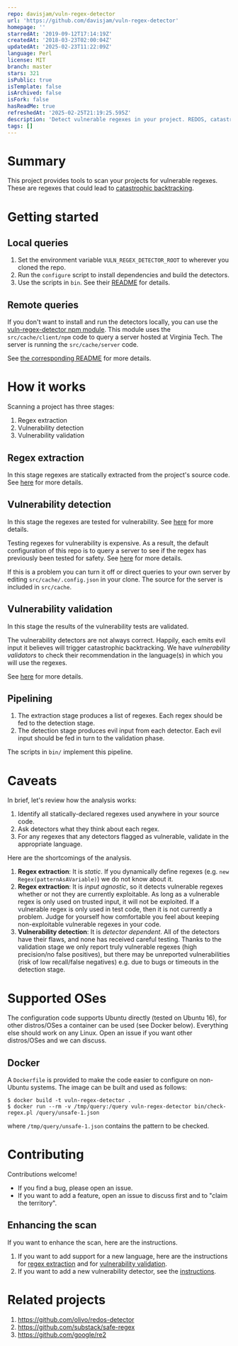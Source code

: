 ```yaml
---
repo: davisjam/vuln-regex-detector
url: 'https://github.com/davisjam/vuln-regex-detector'
homepage: ''
starredAt: '2019-09-12T17:14:19Z'
createdAt: '2018-03-23T02:00:04Z'
updatedAt: '2025-02-23T11:22:09Z'
language: Perl
license: MIT
branch: master
stars: 321
isPublic: true
isTemplate: false
isArchived: false
isFork: false
hasReadMe: true
refreshedAt: '2025-02-25T21:19:25.595Z'
description: 'Detect vulnerable regexes in your project. REDOS, catastrophic backtracking.'
tags: []
---
```


# Summary

This project provides tools to scan your projects for vulnerable regexes.
These are regexes that could lead to [catastrophic backtracking](https://www.regular-expressions.info/catastrophic.html).

# Getting started

## Local queries

1. Set the environment variable `VULN_REGEX_DETECTOR_ROOT` to wherever you cloned the repo.
2. Run the `configure` script to install dependencies and build the detectors.
3. Use the scripts in `bin`. See their [README](https://github.com/davisjam/vuln-regex-detector/blob/master/bin/README.md) for details.

## Remote queries

If you don't want to install and run the detectors locally, you can use the [vuln-regex-detector npm module](https://www.npmjs.com/package/vuln-regex-detector).
This module uses the `src/cache/client/npm` code to query a server hosted at Virginia Tech. The server is running the `src/cache/server` code.

See [the corresponding README](https://github.com/davisjam/vuln-regex-detector/tree/master/src/cache) for more details.

# How it works

Scanning a project has three stages:

1. Regex extraction
2. Vulnerability detection
3. Vulnerability validation

## Regex extraction

In this stage regexes are statically extracted from the project's source code.
See [here](https://github.com/davisjam/vuln-regex-detector/blob/master/src/extract/README.md) for more details.

## Vulnerability detection

In this stage the regexes are tested for vulnerability.
See [here](https://github.com/davisjam/vuln-regex-detector/blob/master/src/detect/README.md) for more details.

Testing regexes for vulnerability is expensive.
As a result, the default configuration of this repo is to query a server to see if the regex has previously been tested for safety.
See [here](https://github.com/davisjam/vuln-regex-detector/blob/master/src/cache/README.md) for more details.

If this is a problem you can turn it off or direct queries to your own server by editing `src/cache/.config.json` in your clone.
The source for the server is included in `src/cache`.

## Vulnerability validation

In this stage the results of the vulnerability tests are validated.

The vulnerability detectors are not always correct.
Happily, each emits evil input it believes will trigger catastrophic backtracking.
We have *vulnerability validators* to check their recommendation in the language(s) in which you will use the regexes.

See [here](https://github.com/davisjam/vuln-regex-detector/blob/master/src/validate/README.md) for more details.

## Pipelining

1. The extraction stage produces a list of regexes. Each regex should be fed to the detection stage.
2. The detection stage produces evil input from each detector. Each evil input should be fed in turn to the validation phase.

The scripts in `bin/` implement this pipeline.

# Caveats

In brief, let's review how the analysis works:

1. Identify all statically-declared regexes used anywhere in your source code.
2. Ask detectors what they think about each regex.
3. For any regexes that any detectors flagged as vulnerable, validate in the appropriate language.

Here are the shortcomings of the analysis.

1. **Regex extraction**: It is *static*. If you dynamically define regexes (e.g. `new Regex(patternAsAVariable)`) we do not know about it.
2. **Regex extraction**: It is *input agnostic*, so it detects vulnerable regexes whether or not they are currently exploitable. As long as a vulnerable regex is only used on trusted input, it will not be exploited. If a vulnerable regex is only used in test code, then it is not currently a problem. Judge for yourself how comfortable you feel about keeping non-exploitable vulnerable regexes in your code.
3. **Vulnerability detection**: It is *detector dependent*. All of the detectors have their flaws, and none has received careful testing. Thanks to the validation stage we only report truly vulnerable regexes (high precision/no false positives), but there may be unreported vulnerabilities (risk of low recall/false negatives) e.g. due to bugs or timeouts in the detection stage.

# Supported OSes

The configuration code supports Ubuntu directly (tested on Ubuntu 16), for other distros/OSes a container can be used (see Docker below).
Everything else should work on any Linux.
Open an issue if you want other distros/OSes and we can discuss.

## Docker

A `Dockerfile` is provided to make the code easier to configure on non-Ubuntu systems. The image can be built and used as follows:

```shell
$ docker build -t vuln-regex-detector .
$ docker run --rm -v /tmp/query:/query vuln-regex-detector bin/check-regex.pl /query/unsafe-1.json
```

where `/tmp/query/unsafe-1.json` contains the pattern to be checked.

# Contributing

Contributions welcome!
- If you find a bug, please open an issue.
- If you want to add a feature, open an issue to discuss first and to "claim the territory".

## Enhancing the scan

If you want to enhance the scan, here are the instructions.

1. If you want to add support for a new language, here are the instructions for [regex extraction](https://github.com/davisjam/vuln-regex-detector/blob/master/src/extract/README.md#how-do-i-add-a-new-extractor) and for [vulnerability validation](https://github.com/davisjam/vuln-regex-detector/blob/master/src/validate/README.md#how-do-i-add-a-new-validator).
2. If you want to add a new vulnerability detector, see the [instructions](https://github.com/davisjam/vuln-regex-detector/blob/master/src/detect/README.md#how-do-i-add-a-new-detector).

# Related projects

1. https://github.com/olivo/redos-detector
2. https://github.com/substack/safe-regex
3. https://github.com/google/re2
